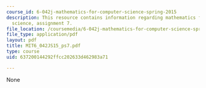 ```yaml
---
course_id: 6-042j-mathematics-for-computer-science-spring-2015
description: This resource contains information regarding mathematics for computer
  science, assignment 7.
file_location: /coursemedia/6-042j-mathematics-for-computer-science-spring-2015/637200144292ffcc202633d462983a71_MIT6_042JS15_ps7.pdf
file_type: application/pdf
layout: pdf
title: MIT6_042JS15_ps7.pdf
type: course
uid: 637200144292ffcc202633d462983a71

---
```

None